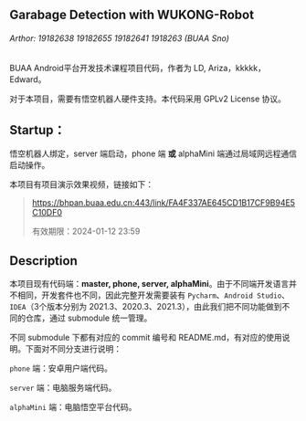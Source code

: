 ## Garabage Detection with WUKONG-Robot

###### Arthor: 19182638 19182655 19182641 1918263 (BUAA Sno)

BUAA Android平台开发技术课程项目代码，作者为 LD, Ariza，kkkkk，Edward。

对于本项目，需要有悟空机器人硬件支持。本代码采用 GPLv2 License 协议。



## Startup：

悟空机器人绑定，server 端启动，phone 端 **或** alphaMini 端通过局域网远程通信启动操作。



本项目有项目演示效果视频，链接如下：

> https://bhpan.buaa.edu.cn:443/link/FA4F337AE645CD1B17CF9B94E5C10DF0
>
> 有效期限：2024-01-12 23:59



## Description

本项目现有代码端：**master, phone, server, alphaMini**。由于不同端开发语言并不相同，开发套件也不同，因此完整开发需要装有 `Pycharm`、`Android Studio`、`IDEA`（3个版本分别为 2021.3、2020.3、2021.3），由此我们把不同功能做到不同的仓库，通过 submodule 统一管理。



不同 submodule 下都有对应的 commit 编号和 README.md，有对应的使用说明。下面对不同分支进行说明：

`phone` 端：安卓用户端代码。

`server` 端：电脑服务端代码。

`alphaMini` 端：电脑悟空平台代码。